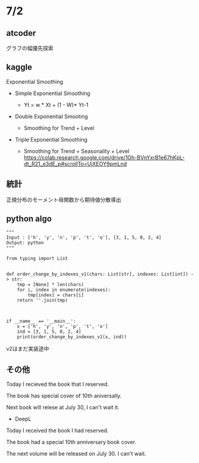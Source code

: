 # 7/2

## atcoder
グラフの幅優先探索

## kaggle

Exponential Smoothing

- Simple Exponential Smoothing
    - Yt = w * Xt + (1 - W)* Yt-1

- Double Exponential Smooting
    - Smoothing for Trend + Level
- Triple Exponential Smoothing
    - Smoothing for Trend + Seasonality + Level
https://colab.research.google.com/drive/1Gh-BVnYxrB1e67hKpL-dt_R21_e3dE_p#scrollTo=UjXEOY9pmLnd

## 統計
正規分布のモーメント母関数から期待値分散導出

## python algo

```
"""
Input : ['h', 'y', 'n', 'p', 't', 'o'], [3, 1, 5, 0, 2, 4]
Output: python
"""

from typing import List


def order_change_by_indexes_v1(chars: List[str], indexes: List[int]) -> str:
    tmp = [None] * len(chars)
    for i, index in enumerate(indexes):
        tmp[index] = chars[i]
    return ''.join(tmp)



if __name__ == '__main__':
    x = ['h', 'y', 'n', 'p', 't', 'o']
    ind = [3, 1, 5, 0, 2, 4]
    print(order_change_by_indexes_v1(x, ind))

```
v2はまだ実装途中


## その他
Today I recieved the book that I reserved.

The book has special cover of 10th aniversally.

Next book will relese at July 30, I can't wait it.

- DeepL

Today I received the book I had reserved.

The book had a special 10th anniversary book cover.

The next volume will be released on July 30. I can't wait.
